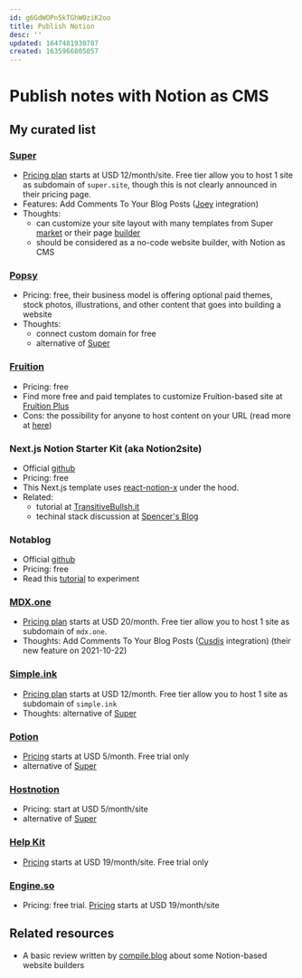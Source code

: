 ```yaml
---
id: g6GdWOPn5kTGhW0ziK2oo
title: Publish Notion
desc: ''
updated: 1647481930787
created: 1635966805057
---
```

# Publish notes with Notion as CMS

## My curated list

### [Super](https://super.so/)  
- [Pricing plan](https://super.so/pricing) starts at USD 12/month/site. Free tier allow you to host 1 site as subdomain of `super.site`, though this is not clearly announced in their pricing page.  
- Features: Add Comments To Your Blog Posts ([Joey](https://joey.team/feature) integration)
- Thoughts: 
  - can customize your site layout with many templates from Super [market](https://super.so/market) or their page [builder](https://super.so/builder)
  - should be considered as a no-code website builder, with Notion as CMS

### [Popsy](https://popsy.co/)
- Pricing: free, their business model is offering optional paid themes, stock photos, illustrations, and other content that goes into building a website
- Thoughts: 
  - connect custom domain for free
  - alternative of [Super](https://super.so/)

### [Fruition](https://fruitionsite.com/)  
- Pricing: free
- Find more free and paid templates to customize Fruition-based site at [Fruition Plus](https://fruitionplus.com/)
- Cons: the possibility for anyone to host content on your URL (read more at [here](https://super.so/guides/fruition))

### Next.js Notion Starter Kit (aka Notion2site)  
- Official  [github](https://github.com/transitive-bullshit/nextjs-notion-starter-kit)  
- Pricing: free  
- This Next.js template uses [react-notion-x](https://github.com/NotionX/react-notion-x) under the hood.  
- Related:
  - tutorial at [TransitiveBullsh.it](https://transitivebullsh.it/nextjs-notion-starter-kit)
  - techinal stack discussion at [Spencer's Blog](https://blog.spencerwoo.com/2021/02/nextjs-blog-notion)

### Notablog  
- Official [github](https://github.com/dragonman225/notablog)  
- Pricing: free  
- Read this [tutorial](https://github.com/dragonman225/notablog#Getting-Started) to experiment

### [MDX.one](https://mdx.one/)  
- [Pricing plan](https://mdx.one/pricing/) starts at USD 20/month. Free tier allow you to host 1 site as subdomain of `mdx.one`.  
- Thoughts: Add Comments To Your Blog Posts ([Cusdis](https://cusdis.com/) integration) (their new feature on 2021-10-22)

### [Simple.ink](https://www.simple.ink/)  
- [Pricing plan](https://www.simple.ink/pricing) starts at USD 12/month. Free tier allow you to host 1 site as subdomain of `simple.ink`  
- Thoughts: alternative of [Super](https://super.so/)

### [Potion](https://www.potion.so/)  
- [Pricing](https://www.potion.so/pricing) starts at USD 5/month. Free trial only
- alternative of [Super](https://super.so/)

### [Hostnotion](https://hostnotion.co/) 
- Pricing: start at USD 5/month/site
- alternative of [Super](https://super.so/)

### [Help Kit](https://www.helpkit.so/)  
- [Pricing](https://www.helpkit.so/pricing) starts at USD 19/month/site. Free trial only

### [Engine.so](https://engine.so/)  
- Pricing: free trial. [Pricing](https://engine.so/#pricing-04-749451) starts at USD 19/month/site

## Related resources
- A basic review written by [compile.blog](https://compile.blog/notion-site-builders/) about some Notion-based website builders